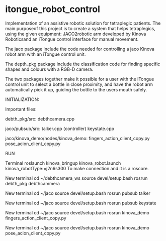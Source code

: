 # itongue_robot_control
Implementation of an assistive robotic solution for tetraplegic patients.  The main purposeof  this  project  is  to  create  a  system  that helps  tetraplegics,  using  the  given  equipment: JACO2robotic  arm  developed  by Kinova Roboticsand an iTongue control interface for manual movement.


The jaco package include the code needed for controlling a jaco Kinova robot arm with an iTongue control unit.

The depth_pkg package include the classification code for finding specific shapes and colours with a RGB-D camera.

The two packages together make it possible for a user with the iTongue control unit to select a bottle in close proximity, and have the robot arm automatically pick it up, guiding the bottle to the users mouth safely.


INITIALIZATION:

Important files:

debth_pkg/src: 
debthcamera.cpp

jaco/pubsub/src: 
talker.cpp (controller)
keystate.cpp

jaco/kinova_demo/nodes/kinova_demo:
fingers_action_client_copy.py
pose_acion_client_copy.py


RUN

Terminal
roslaunch kinova_bringup kinova_robot.launch kinova_robotType:=j2n6s300 
		To make connection and it is a roscore. 

New terminal
cd ~/debthcamera_ws
source devel/setup.bash
rosrun debth_pkg debthcammera

New terminal
cd  ~/jaco
source devel/setup.bash
rosrun pubsub talker

New terminal
cd  ~/jaco
source devel/setup.bash
rosrun pubsub keystate

New terminal
cd  ~/jaco
source devel/setup.bash
rosrun kinova_demo fingers_action_client_copy.py

New terminal
cd  ~/jaco
source devel/setup.bash
rosrun kinova_demo pose_acion_client_copy.py
